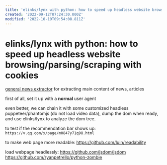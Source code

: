 ```yaml
---
title: 'elinks/lynx with python: how to speed up headless website browsing/parsing/scraping with cookies'
created: '2022-09-12T07:24:30.000Z'
modified: '2022-10-19T09:54:08.811Z'
---
```


# elinks/lynx with python: how to speed up headless website browsing/parsing/scraping with cookies

[general news extractor](https://github.com/GeneralNewsExtractor/GeneralNewsExtractor/) for extracting main content of news, articles

first of all, set it up with a **normal** user agent

even better, we can chain it with some customized headless puppeteer/phantomjs (do not load video data), dump the dom when ready, and use elinks/lynx to analyze the dom tree.

to test if the recommendation bar shows up:
`https://v.qq.com/x/page/m0847y71q98.html`

to make web page more readable:
https://github.com/luin/readability

load webpage headlessly:
https://github.com/jsdom/jsdom
https://github.com/ryanpetrello/python-zombie
